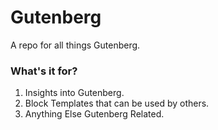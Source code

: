 # Gutenberg
A repo for all things Gutenberg.

### What's it for?

1. Insights into Gutenberg.
2. Block Templates that can be used by others.
3. Anything Else Gutenberg Related.
